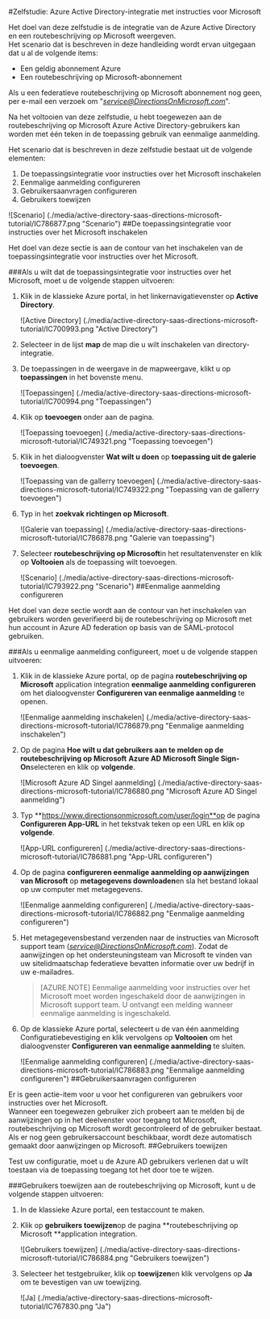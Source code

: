 <properties 
    pageTitle="Zelfstudie: Azure Active Directory-integratie met instructies voor Microsoft | Microsoft Azure" 
    description="Leren richtingen op Microsoft met Azure Active Directory gebruiken om eenmalige aanmelding, geautomatiseerde provisioning en meer!" 
    services="active-directory" 
    authors="jeevansd"  
    documentationCenter="na" 
    manager="femila"/>
<tags 
    ms.service="active-directory" 
    ms.devlang="na" 
    ms.topic="article" 
    ms.tgt_pltfrm="na" 
    ms.workload="identity" 
    ms.date="09/29/2016" 
    ms.author="jeedes" />

#<a name="tutorial-azure-active-directory-integration-with-directions-on-microsoft"></a>Zelfstudie: Azure Active Directory-integratie met instructies voor Microsoft

Het doel van deze zelfstudie is de integratie van de Azure Active Directory en een routebeschrijving op Microsoft weergeven.  
Het scenario dat is beschreven in deze handleiding wordt ervan uitgegaan dat u al de volgende items:

-   Een geldig abonnement Azure
-   Een routebeschrijving op Microsoft-abonnement

Als u een federatieve routebeschrijving op Microsoft abonnement nog geen, per e-mail een verzoek om "*service@DirectionsOnMicrosoft.com*".

Na het voltooien van deze zelfstudie, u hebt toegewezen aan de routebeschrijving op Microsoft Azure Active Directory-gebruikers kan worden met één teken in de toepassing gebruik van eenmalige aanmelding.

Het scenario dat is beschreven in deze zelfstudie bestaat uit de volgende elementen:

1.  De toepassingsintegratie voor instructies over het Microsoft inschakelen
2.  Eenmalige aanmelding configureren
3.  Gebruikersaanvragen configureren
4.  Gebruikers toewijzen

![Scenario] (./media/active-directory-saas-directions-microsoft-tutorial/IC786877.png "Scenario")
##<a name="enabling-the-application-integration-for-directions-on-microsoft"></a>De toepassingsintegratie voor instructies over het Microsoft inschakelen

Het doel van deze sectie is aan de contour van het inschakelen van de toepassingsintegratie voor instructies over het Microsoft.

###<a name="to-enable-the-application-integration-for-directions-on-microsoft-perform-the-following-steps"></a>Als u wilt dat de toepassingsintegratie voor instructies over het Microsoft, moet u de volgende stappen uitvoeren:

1.  Klik in de klassieke Azure portal, in het linkernavigatievenster op **Active Directory**.

    ![Active Directory] (./media/active-directory-saas-directions-microsoft-tutorial/IC700993.png "Active Directory")

2.  Selecteer in de lijst **map** de map die u wilt inschakelen van directory-integratie.

3.  De toepassingen in de weergave in de mapweergave, klikt u op **toepassingen** in het bovenste menu.

    ![Toepassingen] (./media/active-directory-saas-directions-microsoft-tutorial/IC700994.png "Toepassingen")

4.  Klik op **toevoegen** onder aan de pagina.

    ![Toepassing toevoegen] (./media/active-directory-saas-directions-microsoft-tutorial/IC749321.png "Toepassing toevoegen")

5.  Klik in het dialoogvenster **Wat wilt u doen** op **toepassing uit de galerie toevoegen**.

    ![Toepassing van de gallerry toevoegen] (./media/active-directory-saas-directions-microsoft-tutorial/IC749322.png "Toepassing van de gallerry toevoegen")

6.  Typ in het **zoekvak** **richtingen op Microsoft**.

    ![Galerie van toepassing] (./media/active-directory-saas-directions-microsoft-tutorial/IC786878.png "Galerie van toepassing")

7.  Selecteer **routebeschrijving op Microsoft**in het resultatenvenster en klik op **Voltooien** als de toepassing wilt toevoegen.

    ![Scenario] (./media/active-directory-saas-directions-microsoft-tutorial/IC793922.png "Scenario")
##<a name="configuring-single-sign-on"></a>Eenmalige aanmelding configureren

Het doel van deze sectie wordt aan de contour van het inschakelen van gebruikers worden geverifieerd bij de routebeschrijving op Microsoft met hun account in Azure AD federation op basis van de SAML-protocol gebruiken.

###<a name="to-configure-single-sign-on-perform-the-following-steps"></a>Als u eenmalige aanmelding configureert, moet u de volgende stappen uitvoeren:

1.  Klik in de klassieke Azure portal, op de pagina **routebeschrijving op Microsoft** application integration **eenmalige aanmelding configureren** om het dialoogvenster **Configureren van eenmalige aanmelding** te openen.

    ![Eenmalige aanmelding inschakelen] (./media/active-directory-saas-directions-microsoft-tutorial/IC786879.png "Eenmalige aanmelding inschakelen")

2.  Op de pagina **Hoe wilt u dat gebruikers aan te melden op de routebeschrijving op Microsoft** **Azure AD Microsoft Single Sign-On**selecteren en klik op **volgende**.

    ![Microsoft Azure AD Singel aanmelding] (./media/active-directory-saas-directions-microsoft-tutorial/IC786880.png "Microsoft Azure AD Singel aanmelding")

3.  Typ **https://www.directionsonmicrosoft.com/user/login**op de pagina **Configureren App-URL** in het tekstvak teken op een URL en klik op **volgende**.

    ![App-URL configureren] (./media/active-directory-saas-directions-microsoft-tutorial/IC786881.png "App-URL configureren")

4.  Op de pagina **configureren eenmalige aanmelding op aanwijzingen van Microsoft** op **metagegevens downloaden**en sla het bestand lokaal op uw computer met metagegevens.

    ![Eenmalige aanmelding configureren] (./media/active-directory-saas-directions-microsoft-tutorial/IC786882.png "Eenmalige aanmelding configureren")

5.  Het metagegevensbestand verzenden naar de instructies van Microsoft support team (*service@DirectionsOnMicrosoft.com*). Zodat de aanwijzingen op het ondersteuningsteam van Microsoft te vinden van uw sitelidmaatschap federatieve bevatten informatie over uw bedrijf in uw e-mailadres.

    >[AZURE.NOTE] Eenmalige aanmelding voor instructies over het Microsoft moet worden ingeschakeld door de aanwijzingen in Microsoft support team.
U ontvangt een melding wanneer eenmalige aanmelding is ingeschakeld.

6.  Op de klassieke Azure portal, selecteert u de van één aanmelding Configuratiebevestiging en klik vervolgens op **Voltooien** om het dialoogvenster **Configureren van eenmalige aanmelding** te sluiten.

    ![Eenmalige aanmelding configureren] (./media/active-directory-saas-directions-microsoft-tutorial/IC786883.png "Eenmalige aanmelding configureren")
##<a name="configuring-user-provisioning"></a>Gebruikersaanvragen configureren

Er is geen actie-item voor u voor het configureren van gebruikers voor instructies over het Microsoft.  
Wanneer een toegewezen gebruiker zich probeert aan te melden bij de aanwijzingen op in het deelvenster voor toegang tot Microsoft, routebeschrijving op Microsoft wordt gecontroleerd of de gebruiker bestaat. Als er nog geen gebruikersaccount beschikbaar, wordt deze automatisch gemaakt door aanwijzingen op Microsoft.
##<a name="assigning-users"></a>Gebruikers toewijzen

Test uw configuratie, moet u de Azure AD gebruikers verlenen dat u wilt toestaan via de toepassing toegang tot het door toe te wijzen.

###<a name="to-assign-users-to-directions-on-microsoft-perform-the-following-steps"></a>Gebruikers toewijzen aan de routebeschrijving op Microsoft, kunt u de volgende stappen uitvoeren:

1.  In de klassieke Azure portal, een testaccount te maken.

2.  Klik op **gebruikers toewijzen**op de pagina **routebeschrijving op Microsoft **application integration.

    ![Gebruikers toewijzen] (./media/active-directory-saas-directions-microsoft-tutorial/IC786884.png "Gebruikers toewijzen")

3.  Selecteer het testgebruiker, klik op **toewijzen**en klik vervolgens op **Ja** om te bevestigen van uw toewijzing.

    ![Ja] (./media/active-directory-saas-directions-microsoft-tutorial/IC767830.png "Ja")
